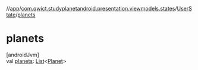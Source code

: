 //[app](../../../index.md)/[com.qwict.studyplanetandroid.presentation.viewmodels.states](../index.md)/[UserState](index.md)/[planets](planets.md)

# planets

[androidJvm]\
val [planets](planets.md): [List](https://kotlinlang.org/api/latest/jvm/stdlib/kotlin.collections/-list/index.html)&lt;[Planet](../../com.qwict.studyplanetandroid.domain.model/-planet/index.md)&gt;
